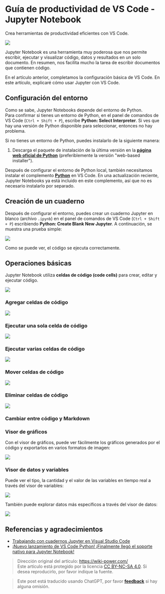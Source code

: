 # Guía de productividad de VS Code - Jupyter Notebook

Crea herramientas de productividad eficientes con VS Code.

![](https://f004.backblazeb2.com/file/wiki-media/img/20200323155728.png)

Jupyter Notebook es una herramienta muy poderosa que nos permite escribir, ejecutar y visualizar código, datos y resultados en un solo documento. En resumen, nos facilita mucho la tarea de escribir documentos que contienen código.

En el artículo anterior, completamos la configuración básica de VS Code. En este artículo, explicaré cómo usar Jupyter con VS Code.

## Configuración del entorno

Como se sabe, Jupyter Notebooks depende del entorno de Python.  
Para confirmar si tienes un entorno de Python, en el panel de comandos de VS Code (`Ctrl + Shift + P`), escribe **Python: Select Interpreter**. Si ves que hay una versión de Python disponible para seleccionar, entonces no hay problema.

Si no tienes un entorno de Python, puedes instalarlo de la siguiente manera:

1. Descarga el paquete de instalación de la última versión en la [**página web oficial de Python**](https://www.python.org/) (preferiblemente la versión "web-based installer").

Después de configurar el entorno de Python local, también necesitamos instalar el complemento [**Python**](https://marketplace.visualstudio.com/items?itemName=ms-python.python) en VS Code. En una actualización reciente, Jupyter Notebooks ya está incluido en este complemento, así que no es necesario instalarlo por separado.

## Creación de un cuaderno

Después de configurar el entorno, puedes crear un cuaderno Jupyter en blanco (archivo `.ipynb`) en el panel de comandos de VS Code (`Ctrl + Shift + P`) escribiendo **Python: Create Blank New Jupyter**. A continuación, se muestra una prueba simple:

![](https://f004.backblazeb2.com/file/wiki-media/img/20200323153020.png)

Como se puede ver, el código se ejecuta correctamente.

## Operaciones básicas

Jupyter Notebook utiliza **celdas de código (code cells)** para crear, editar y ejecutar código.

![](https://f004.backblazeb2.com/file/wiki-media/img/20200323153717.png)

### Agregar celdas de código

![](https://f004.backblazeb2.com/file/wiki-media/img/20200323153850.png)

### Ejecutar una sola celda de código

![](https://f004.backblazeb2.com/file/wiki-media/img/20200323153939.png)

### Ejecutar varias celdas de código

![](https://f004.backblazeb2.com/file/wiki-media/img/20200323154005.png)

### Mover celdas de código

![](https://f004.backblazeb2.com/file/wiki-media/img/20200323154059.png)

### Eliminar celdas de código

![](https://f004.backblazeb2.com/file/wiki-media/img/20200323154148.png)

### Cambiar entre código y Markdown



### Visor de gráficos

Con el visor de gráficos, puede ver fácilmente los gráficos generados por el código y exportarlos en varios formatos de imagen:

![](https://f004.backblazeb2.com/file/wiki-media/img/20200323154555.png)

### Visor de datos y variables

Puede ver el tipo, la cantidad y el valor de las variables en tiempo real a través del visor de variables:

![](https://f004.backblazeb2.com/file/wiki-media/img/20200323154758.png)

También puede explorar datos más específicos a través del visor de datos:

![](https://f004.backblazeb2.com/file/wiki-media/img/20200323154832.png)

## Referencias y agradecimientos

- [Trabajando con cuadernos Jupyter en Visual Studio Code](https://code.visualstudio.com/docs/python/jupyter-support)
- [¡Nuevo lanzamiento de VS Code Python! ¡Finalmente llegó el soporte nativo para Jupyter Notebook!](https://zhuanlan.zhihu.com/p/85445777)

> Dirección original del artículo: <https://wiki-power.com/>  
> Este artículo está protegido por la licencia [CC BY-NC-SA 4.0](https://creativecommons.org/licenses/by/4.0/deed.zh). Si desea reproducirlo, por favor indique la fuente.

> Este post está traducido usando ChatGPT, por favor [**feedback**](https://github.com/linyuxuanlin/Wiki_MkDocs/issues/new) si hay alguna omisión.